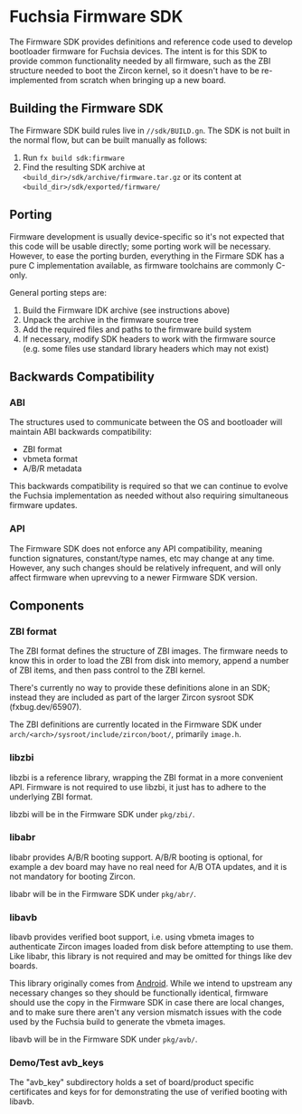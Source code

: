 # Fuchsia Firmware SDK

The Firmware SDK provides definitions and reference code used to develop
bootloader firmware for Fuchsia devices. The intent is for this SDK to provide
common functionality needed by all firmware, such as the ZBI structure needed
to boot the Zircon kernel, so it doesn't have to be re-implemented from scratch
when bringing up a new board.

## Building the Firmware SDK

The Firmware SDK build rules live in `//sdk/BUILD.gn`. The SDK is not built
in the normal flow, but can be built manually as follows:

1. Run `fx build sdk:firmware`
1. Find the resulting SDK archive at `<build_dir>/sdk/archive/firmware.tar.gz`
   or its content at `<build_dir>/sdk/exported/firmware/`

## Porting

Firmware development is usually device-specific so it's not expected that this
code will be usable directly; some porting work will be necessary. However, to
ease the porting burden, everything in the Firmare SDK has a pure C
implementation available, as firmware toolchains are commonly C-only.

General porting steps are:

1. Build the Firmware IDK archive (see instructions above)
1. Unpack the archive in the firmware source tree
1. Add the required files and paths to the firmware build system
1. If necessary, modify SDK headers to work with the firmware source (e.g.
   some files use standard library headers which may not exist)

## Backwards Compatibility

### ABI

The structures used to communicate between the OS and bootloader will maintain
ABI backwards compatibility:

* ZBI format
* vbmeta format
* A/B/R metadata

This backwards compatibility is required so that we can continue to evolve the
Fuchsia implementation as needed without also requiring simultaneous firmware
updates.

### API

The Firmware SDK does not enforce any API compatibility, meaning function
signatures, constant/type names, etc may change at any time. However, any such
changes should be relatively infrequent, and will only affect firmware when
uprevving to a newer Firmware SDK version.

## Components

### ZBI format

The ZBI format defines the structure of ZBI images. The firmware needs to know
this in order to load the ZBI from disk into memory, append a number of ZBI
items, and then pass control to the ZBI kernel.

There's currently no way to provide these definitions alone in an SDK; instead
they are included as part of the larger Zircon sysroot SDK (fxbug.dev/65907).

The ZBI definitions are currently located in the Firmware SDK under
`arch/<arch>/sysroot/include/zircon/boot/`, primarily `image.h`.

### libzbi

libzbi is a reference library, wrapping the ZBI format in a more convenient API.
Firmware is not required to use libzbi, it just has to adhere to the underlying
ZBI format.

libzbi will be in the Firmware SDK under `pkg/zbi/`.

### libabr

libabr provides A/B/R booting support. A/B/R booting is optional, for example a
dev board may have no real need for A/B OTA updates, and it is not mandatory for
booting Zircon.

libabr will be in the Firmware SDK under `pkg/abr/`.

### libavb

libavb provides verified boot support, i.e. using vbmeta images to authenticate
Zircon images loaded from disk before attempting to use them. Like libabr, this
library is not required and may be omitted for things like dev boards.

This library originally comes from
[Android](https://android.googlesource.com/platform/external/avb/). While we
intend to upstream any necessary changes so they should be functionally
identical, firmware should use the copy in the Firmware SDK in case there are
local changes, and to make sure there aren't any version mismatch issues with
the code used by the Fuchsia build to generate the vbmeta images.

libavb will be in the Firmware SDK under `pkg/avb/`.

### Demo/Test avb_keys

The "avb_key" subdirectory holds a set of board/product specific certificates
and keys for for demonstrating the use of verified booting with libavb.
